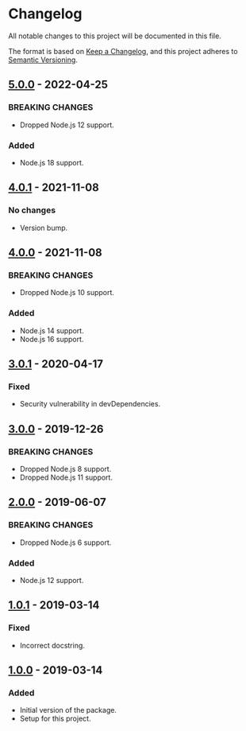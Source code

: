 # Changelog
All notable changes to this project will be documented in this file.

The format is based on [Keep a Changelog](https://keepachangelog.com/en/1.0.0/),
and this project adheres to [Semantic Versioning](https://semver.org/spec/v2.0.0.html).

<!-- ## [Unreleased] -->
## [5.0.0] - 2022-04-25
### BREAKING CHANGES
- Dropped Node.js 12 support.

### Added
- Node.js 18 support.

## [4.0.1] - 2021-11-08
### No changes
- Version bump.

## [4.0.0] - 2021-11-08
### BREAKING CHANGES
- Dropped Node.js 10 support.

### Added
- Node.js 14 support.
- Node.js 16 support.

## [3.0.1] - 2020-04-17
### Fixed
- Security vulnerability in devDependencies.

## [3.0.0] - 2019-12-26
### BREAKING CHANGES
- Dropped Node.js 8 support.
- Dropped Node.js 11 support.

## [2.0.0] - 2019-06-07
### BREAKING CHANGES
- Dropped Node.js 6 support.

### Added
- Node.js 12 support.

## [1.0.1] - 2019-03-14
### Fixed
- Incorrect docstring.

## [1.0.0] - 2019-03-14
### Added
- Initial version of the package.
- Setup for this project.

[Unreleased]: https://github.com/Ionaru/format-number/compare/5.0.0...HEAD
[5.0.0]: https://github.com/Ionaru/format-number/compare/4.0.1...5.0.0
[4.0.1]: https://github.com/Ionaru/format-number/compare/4.0.0...4.0.1
[4.0.0]: https://github.com/Ionaru/format-number/compare/3.0.1...4.0.0
[3.0.1]: https://github.com/Ionaru/format-number/compare/3.0.0...3.0.1
[3.0.0]: https://github.com/Ionaru/format-number/compare/2.0.0...3.0.0
[2.0.0]: https://github.com/Ionaru/format-number/compare/1.0.1...2.0.0
[1.0.1]: https://github.com/Ionaru/format-number/compare/1.0.0...1.0.1
[1.0.0]: https://github.com/Ionaru/format-number/compare/8a86e89...1.0.0
